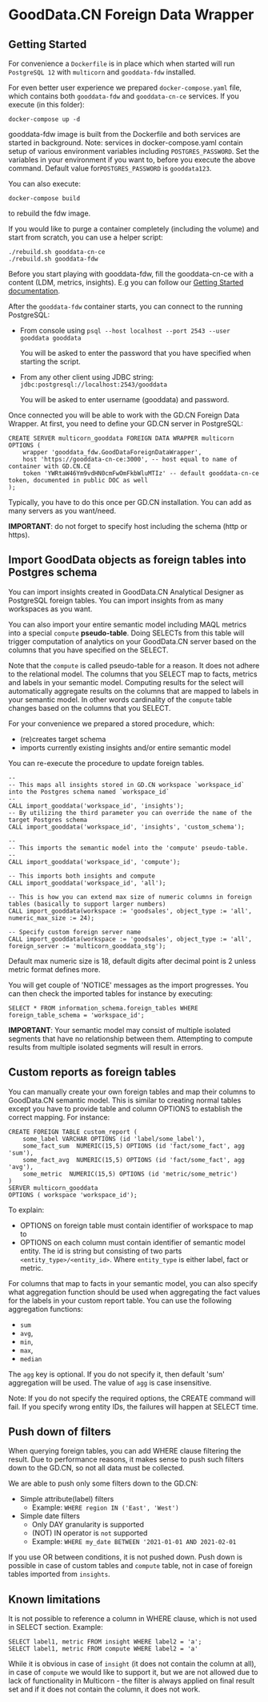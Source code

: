 # GoodData.CN Foreign Data Wrapper

## Getting Started

For convenience a `Dockerfile` is in place which when started will run `PostgreSQL 12` with `multicorn` and `gooddata-fdw`
installed.

For even better user experience we prepared `docker-compose.yaml` file, which contains both `gooddata-fdw` and `gooddata-cn-ce` services.
If you execute (in this folder):
``` shell
docker-compose up -d
```
gooddata-fdw image is built from the Dockerfile and both services are started in background.
Note: services in docker-compose.yaml contain setup of various environment variables including `POSTGRES_PASSWORD`.
Set the variables in your environment if you want to, before you execute the above command.
Default value for`POSTGRES_PASSWORD` is `gooddata123`.

You can also execute:
``` shell
docker-compose build
```
to rebuild the fdw image.

If you would like to purge a container completely (including the volume) and start from scratch, you can use a helper script:
```
./rebuild.sh gooddata-cn-ce
./rebuild.sh gooddata-fdw
```

Before you start playing with gooddata-fdw, fill the gooddata-cn-ce with a content (LDM, metrics, insights).
E.g you can follow our [Getting Started documentation](https://www.gooddata.com/developers/cloud-native/doc/1.5/getting-started/).

After the `gooddata-fdw` container starts, you can connect to the running PostgreSQL:

-   From console using `psql --host localhost --port 2543 --user gooddata gooddata`

    You will be asked to enter the password that you have specified when starting the script.

-   From any other client using JDBC string: `jdbc:postgresql://localhost:2543/gooddata`

    You will be asked to enter username (gooddata) and password.

Once connected you will be able to work with the GD.CN Foreign Data Wrapper.
At first, you need to define your GD.CN server in PostgreSQL:

```postgresql
CREATE SERVER multicorn_gooddata FOREIGN DATA WRAPPER multicorn
OPTIONS (
    wrapper 'gooddata_fdw.GoodDataForeignDataWrapper',
    host 'https://gooddata-cn-ce:3000', -- host equal to name of container with GD.CN.CE
    token 'YWRtaW46Ym9vdHN0cmFwOmFkbWluMTIz' -- default gooddata-cn-ce token, documented in public DOC as well
);
```

Typically, you have to do this once per GD.CN installation. You can add as many servers as you want/need.

**IMPORTANT**: do not forget to specify host including the schema (http or https).

## Import GoodData objects as foreign tables into Postgres schema

You can import insights created in GoodData.CN Analytical Designer as PostgreSQL foreign tables. You can import insights
from as many workspaces as you want.

You can also import your entire semantic model including MAQL metrics into a special `compute` **pseudo-table**.
Doing SELECTs from this table will trigger computation of analytics on your GoodData.CN server based on the columns
that you have specified on the SELECT.

Note that the `compute` is called pseudo-table for a reason. It does not adhere to the relational model. The columns
that you SELECT map to facts, metrics and labels in your semantic model. Computing results for the select will automatically
aggregate results on the columns that are mapped to labels in your semantic model. In other words cardinality of
the `compute` table changes based on the columns that you SELECT.

For your convenience we prepared a stored procedure, which:
- (re)creates target schema
- imports currently existing insights and/or entire semantic model

You can re-execute the procedure to update foreign tables.

```postgresql
--
-- This maps all insights stored in GD.CN workspace `workspace_id` into the Postgres schema named `workspace_id`
--
CALL import_gooddata('workspace_id', 'insights');
-- By utilizing the third parameter you can override the name of the target Postgres schema
CALL import_gooddata('workspace_id', 'insights', 'custom_schema');

--
-- This imports the semantic model into the 'compute' pseudo-table.
--
CALL import_gooddata('workspace_id', 'compute');

-- This imports both insights and compute
CALL import_gooddata('workspace_id', 'all');

-- This is how you can extend max size of numeric columns in foreign tables (basically to support larger numbers)
CALL import_gooddata(workspace := 'goodsales', object_type := 'all', numeric_max_size := 24);

-- Specify custom foreign server name
CALL import_gooddata(workspace := 'goodsales', object_type := 'all', foreign_server := 'multicorn_gooddata_stg');
```

Default max numeric size is 18, default digits after decimal point is 2 unless metric format defines more.

You will get couple of 'NOTICE' messages as the import progresses. You can then check the imported tables for instance
by executing:

```postgresql
SELECT * FROM information_schema.foreign_tables WHERE foreign_table_schema = 'workspace_id';
```

**IMPORTANT**: Your semantic model may consist of multiple isolated segments that have no relationship between them. Attempting
to compute results from multiple isolated segments will result in errors.

## Custom reports as foreign tables

You can manually create your own foreign tables and map their columns to GoodData.CN semantic model. This is similar
to creating normal tables except you have to provide table and column OPTIONS to establish the correct mapping. For instance:

```postgresql
CREATE FOREIGN TABLE custom_report (
    some_label VARCHAR OPTIONS (id 'label/some_label'),
    some_fact_sum  NUMERIC(15,5) OPTIONS (id 'fact/some_fact', agg 'sum'),
    some_fact_avg  NUMERIC(15,5) OPTIONS (id 'fact/some_fact', agg 'avg'),
    some_metric  NUMERIC(15,5) OPTIONS (id 'metric/some_metric')
)
SERVER multicorn_gooddata
OPTIONS ( workspace 'workspace_id');
```

To explain:

-  OPTIONS on foreign table must contain identifier of workspace to map to
-  OPTIONS on each column must contain identifier of semantic model entity. The id is string but consisting
   of two parts `<entity_type>/<entity_id>`. Where `entity_type` is either label, fact or metric.

For columns that map to facts in your semantic model, you can also specify what aggregation function should be used when
aggregating the fact values for the labels in your custom report table. You can use the following aggregation functions:

-  `sum`
-  `avg`,
-  `min`,
-  `max`,
-  `median`

The `agg` key is optional. If you do not specify it, then default 'sum' aggregation will be used. The value of `agg` is
case insensitive.

Note: If you do not specify the required options, the CREATE command will fail. If you specify wrong entity IDs,
the failures will happen at SELECT time.

## Push down of filters

When querying foreign tables, you can add WHERE clause filtering the result.
Due to performance reasons, it makes sense to push such filters down to the GD.CN, so not all data must be collected.

We are able to push only some filters down to the GD.CN:
- Simple attribute(label) filters
  - Example: `WHERE region IN ('East', 'West')`
- Simple date filters
  - Only DAY granularity is supported
  - (NOT) IN operator is `not` supported
  - Example: `WHERE my_date BETWEEN '2021-01-01 AND 2021-02-01`

If you use OR between conditions, it is not pushed down.
Push down is possible in case of custom tables and `compute` table, not in case of foreign tables imported from `insights`.

## Known limitations

It is not possible to reference a column in WHERE clause, which is not used in SELECT section.
Example:
```sql92
SELECT label1, metric FROM insight WHERE label2 = 'a';
SELECT label1, metric FROM compute WHERE label2 = 'a'
```

While it is obvious in case of `insight` (it does not contain the column at all), in case of `compute` we would like to support it,
but we are not allowed due to lack of functionality in Multicorn -
the filter is always applied on final result set and if it does not contain the column, it does not work.
